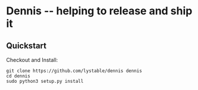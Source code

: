# Dennis -- helping to release and ship it

## Quickstart

Checkout and Install:

```
git clone https://github.com/lystable/dennis dennis
cd dennis
sudo python3 setup.py install
```
